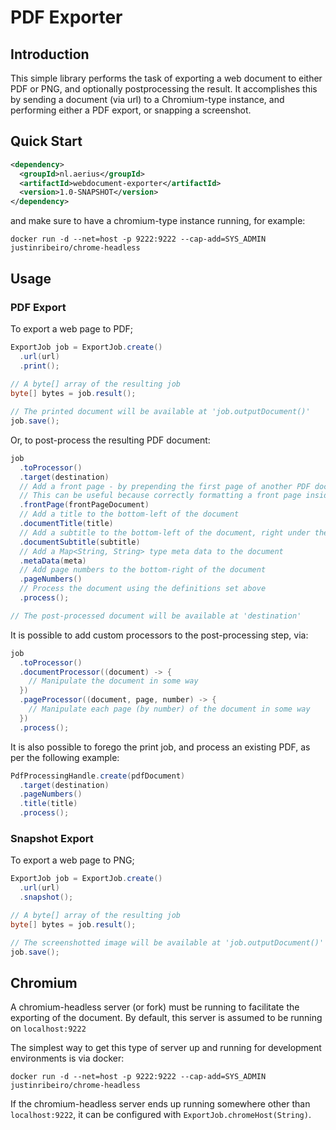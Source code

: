 # PDF Exporter

## Introduction

This simple library performs the task of exporting a web document to either PDF or PNG, and optionally postprocessing the result. It accomplishes this by sending a document (via url) to a Chromium-type instance, and performing either a PDF export, or snapping a screenshot.

## Quick Start

```xml
<dependency>
  <groupId>nl.aerius</groupId>
  <artifactId>webdocument-exporter</artifactId>
  <version>1.0-SNAPSHOT</version>
</dependency>
```

and make sure to have a chromium-type instance running, for example:

```shell
docker run -d --net=host -p 9222:9222 --cap-add=SYS_ADMIN justinribeiro/chrome-headless
```

## Usage

### PDF Export

To export a web page to PDF;

```java
ExportJob job = ExportJob.create()
  .url(url)
  .print();
  
// A byte[] array of the resulting job
byte[] bytes = job.result();

// The printed document will be available at 'job.outputDocument()'
job.save();
```

Or, to post-process the resulting PDF document:

```java
job
  .toProcessor()
  .target(destination)
  // Add a front page - by prepending the first page of another PDF document to the document being processed.
  // This can be useful because correctly formatting a front page inside a web document can be hard
  .frontPage(frontPageDocument)
  // Add a title to the bottom-left of the document
  .documentTitle(title)
  // Add a subtitle to the bottom-left of the document, right under the title
  .documentSubtitle(subtitle)
  // Add a Map<String, String> type meta data to the document
  .metaData(meta)
  // Add page numbers to the bottom-right of the document
  .pageNumbers()
  // Process the document using the definitions set above
  .process();

// The post-processed document will be available at 'destination'
```

It is possible to add custom processors to the post-processing step, via:

```java
job
  .toProcessor()
  .documentProcessor((document) -> {
    // Manipulate the document in some way
  })
  .pageProcessor((document, page, number) -> {
    // Manipulate each page (by number) of the document in some way
  })
  .process();
```

It is also possible to forego the print job, and process an existing PDF, as per the following example:

```java
PdfProcessingHandle.create(pdfDocument)
  .target(destination)
  .pageNumbers()
  .title(title)
  .process();
```

### Snapshot Export

To export a web page to PNG;

```java
ExportJob job = ExportJob.create()
  .url(url)
  .snapshot();

// A byte[] array of the resulting job
byte[] bytes = job.result();

// The screenshotted image will be available at 'job.outputDocument()'
job.save();
```

## Chromium

A chromium-headless server (or fork) must be running to facilitate the exporting of the document. By default, this server is assumed to be running on `localhost:9222`

The simplest way to get this type of server up and running for development environments is via docker:

```shell
docker run -d --net=host -p 9222:9222 --cap-add=SYS_ADMIN justinribeiro/chrome-headless
```

If the chromium-headless server ends up running somewhere other than `localhost:9222`, it can be configured with `ExportJob.chromeHost(String)`.
